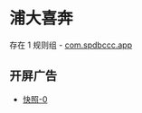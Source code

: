 # 浦大喜奔

存在 1 规则组 - [com.spdbccc.app](/src/apps/com.spdbccc.app.ts)

## 开屏广告

- [快照-0](https://i.gkd.li/import/12740270)
